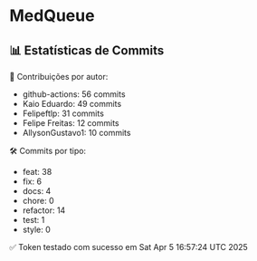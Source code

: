 # MedQueue
<!-- COMMIT_STATS_START -->
## 📊 Estatísticas de Commits

👤 Contribuições por autor:
- github-actions: 56 commits
- Kaio Eduardo: 49 commits
- Felipeftlp: 31 commits
- Felipe Freitas: 12 commits
- AllysonGustavo1: 10 commits

🛠️ Commits por tipo:
- feat: 38
- fix: 6
- docs: 4
- chore: 0
- refactor: 14
- test: 1
- style: 0
<!-- COMMIT_STATS_END -->
✅ Token testado com sucesso em Sat Apr  5 16:57:24 UTC 2025
